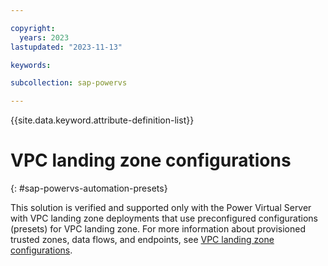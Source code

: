 ```yaml
---

copyright:
  years: 2023
lastupdated: "2023-11-13"

keywords:

subcollection: sap-powervs

---
```


{{site.data.keyword.attribute-definition-list}}

# VPC landing zone configurations
{: #sap-powervs-automation-presets}

This solution is verified and supported only with the Power Virtual Server with VPC landing zone deployments that use preconfigured configurations (presets) for VPC landing zone. For more information about provisioned trusted zones, data flows, and endpoints, see [VPC landing zone configurations](/docs/powervs-vpc?topic=powervs-vpc-powervs-automation-presets).

